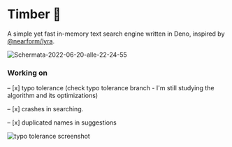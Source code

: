 # Timber 🍃

A simple yet fast in-memory text search engine written in Deno, 
inspired by <a href="https://github.com/nearform/lyra">@nearform/lyra</a>.

<img src="https://i.ibb.co/BgPznKK/Schermata-2022-06-20-alle-22-24-55.png" alt="Schermata-2022-06-20-alle-22-24-55" border="0">

<h3><b>Working on</b></h3>

– [x] typo tolerance (check typo tolerance branch - I'm still studying the algorithm and its optimizations)

– [x] crashes in searching.

– [x] duplicated names in suggestions

<img src="https://i.ibb.co/8mj3X5X/Schermata-2022-06-21-alle-21-56-15.png" alt="typo tolerance screenshot" border="0">